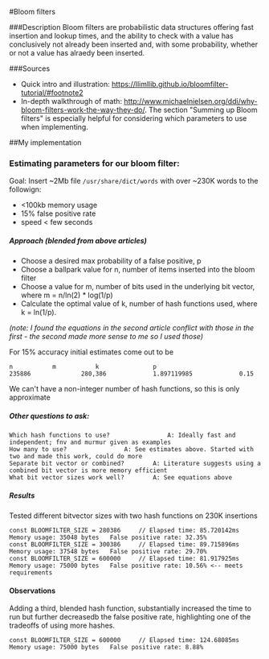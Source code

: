 #Bloom filters

###Description
Bloom filters are probabilistic data structures offering fast insertion and lookup times, and the ability to check with a value has conclusively not already been inserted and, with some probability, whether or not a value has alraedy been inserted.

###Sources
* Quick intro and illustration: https://llimllib.github.io/bloomfilter-tutorial/#footnote2
* In-depth walkthrough of math: http://www.michaelnielsen.org/ddi/why-bloom-filters-work-the-way-they-do/. The section "Summing up Bloom filters" is especially helpful for considering which parameters to use when implementing.

##My implementation

### Estimating parameters for our bloom filter:
Goal: Insert ~2Mb file `/usr/share/dict/words` with over ~230K words to the followign:
 * <100kb memory usage
 * 15% false positive rate
 * speed < few seconds

##### Approach (blended from above articles)
* Choose a desired max probability of a false positive, p
* Choose a ballpark value for n, number of items inserted into the bloom filter
* Choose a value for m, number of bits used in the underlying bit vector, where m = n/ln(2) * log(1/p)
* Calculate the optimal value of k, number of hash functions used, where k = ln(1/p).

_(note: I found the equations in the second article conflict with those in the first - the second made more sense to me so I used those)_

For 15% accuracy initial estimates come out to be

	n			m			k				p
	235886		        280,386		        1.897119985		        0.15

We can't have a non-integer number of hash functions, so this is only approximate

##### Other questions to ask:
```
Which hash functions to use? 	        	A: Ideally fast and independent; fnv and murmur given as examples
How many to use?				A: See estimates above. Started with two and made this work, could do more
Separate bit vector or combined?		A: Literature suggests using a combined bit vector is more memory efficient
What bit vector sizes work well?		A: See equations above
```

##### Results
Tested different bitvector sizes with two hash functions on 230K insertions
```
const BLOOMFILTER_SIZE = 280386 	// Elapsed time: 85.720142ms	Memory usage: 35048 bytes 	False positive rate: 32.35%
const BLOOMFILTER_SIZE = 300386 	// Elapsed time: 89.715896ms 	Memory usage: 37548 bytes 	False positive rate: 29.70%
const BLOOMFILTER_SIZE = 600000 	// Elapsed time: 81.917925ms 	Memory usage: 75000 bytes 	False positive rate: 10.56% <-- meets requirements
```

#### Observations
Adding a third, blended hash function, substantially increased the time to run but further decreasedb the false positive rate, highlighting one of the tradeoffs of using more hashes.
```
const BLOOMFILTER_SIZE = 600000 	// Elapsed time: 124.68085ms 	Memory usage: 75000 bytes 	False positive rate: 8.88%
```
